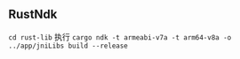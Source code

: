 ## RustNdk


`cd rust-lib`
执行 `cargo ndk -t armeabi-v7a -t arm64-v8a -o ../app/jniLibs build --release`